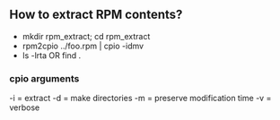 ## How to extract RPM contents?

   - mkdir rpm_extract; cd rpm_extract
   - rpm2cpio ../foo.rpm | cpio -idmv
   - ls -lrta OR find . 

### cpio arguments
-i = extract
-d = make directories
-m = preserve modification time
-v = verbose
